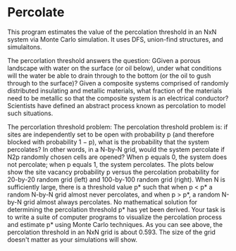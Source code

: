 # Percolate
This program estimates the value of the percolation threshold in an NxN system via Monte Carlo simulation. It uses DFS, union-find structures, and simulaitons. 

The percorlation threshold answers the question:
GGiven a porous landscape with water on the surface (or oil below), under what conditions will the water be able to drain through to the bottom (or the oil to gush through to the surface)? Given a composite systems comprised of randomly distributed insulating and metallic materials, what fraction of the materials need to be metallic so that the composite system is an electrical conductor? Scientists have defined an abstract process known as percolation to model such situations.

The percorlation threshold problem:
The percolation threshold problem is: if sites are independently set to be open with probability p (and therefore blocked with probability 1 − p), what is the probability that the system percolates? In other words, in a N-by-N grid, would the system percolate if N2p randomly chosen cells are opened? When p equals 0, the system does not percolate; when p equals 1, the system percolates. The plots below show the site vacancy probability p versus the percolation probability for 20-by-20 random grid (left) and 100-by-100 random grid (right). When N is sufficiently large, there is a threshold value p* such that when p < p* a random N-by-N grid almost never percolates, and when p > p*, a random N-by-N grid almost always percolates. No mathematical solution for determining the percolation threshold p* has yet been derived. Your task is to write a suite of computer programs to visualize the percolation process and estimate p* using Monte Carlo techniques. As you can see above, the percolation threshold in an NxN grid is about 0.593. The size of the grid doesn't matter as your simulations will show.
